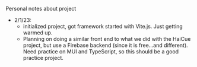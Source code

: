 Personal notes about project
* 2/1/23:
  * initialized project, got framework started with Vite.js. Just getting warmed up. 
  * Planning on doing a similar front end to what we did with the HaiCue project, but use a Firebase backend (since it is free...and different). Need practice on MUI and TypeScript, so this should be a good practice project.